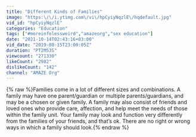 ```yaml
---
title: "Different Kinds of Families"
image: "https:\/\/i.ytimg.com\/vi\/hpCyiyNqzlE\/hqdefault.jpg"
vid_id: "hpCyiyNqzlE"
categories: "Education"
tags: ["#moreinfolessweird","amazeorg","sex education"]
date: "2021-10-14T02:43:16+03:00"
vid_date: "2019-08-15T23:00:05Z"
duration: "PT2M53S"
viewcount: "271330"
likeCount: "2982"
dislikeCount: "142"
channel: "AMAZE Org"
---
```

{% raw %}Families come in a lot of different sizes and combinations. A family may have one parent/guardian or multiple parents/guardians, and may be a chosen or given family. A family may also consist of friends and loved ones who provide care, affection, and help meet the needs of those within the family unit. Your family may look and function very differently from the families of your friends, and that’s ok. There are no right or wrong ways in which a family should look.{% endraw %}
